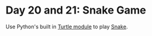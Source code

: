 # Day 20 and 21: Snake Game

Use Python's built in [Turtle module](https://docs.python.org/3/library/turtle.html) to play [Snake](<https://en.wikipedia.org/wiki/Snake_(video_game_genre)>).
